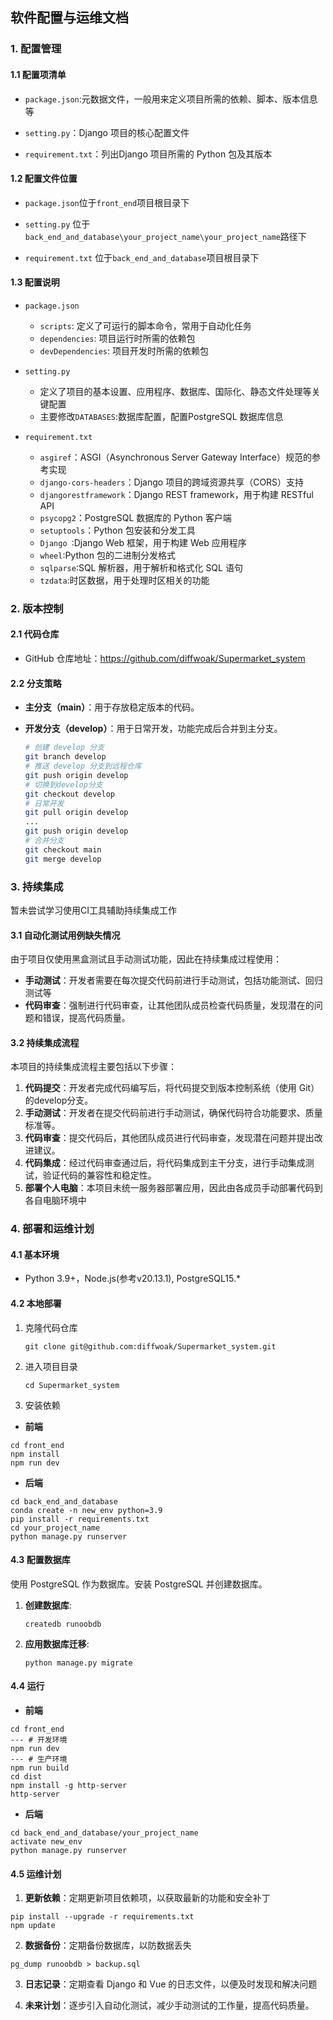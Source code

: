 ## 软件配置与运维文档

### 1. 配置管理

#### **1.1 配置项清单**

- ``package.json``:元数据文件，一般用来定义项目所需的依赖、脚本、版本信息等

- `setting.py`：Django 项目的核心配置文件
- `requirement.txt`：列出Django 项目所需的 Python 包及其版本

#### **1.2 配置文件位置**

- ``package.json``位于``front_end``项目根目录下

- `setting.py` 位于``back_end_and_database\your_project_name\your_project_name``路径下
- `requirement.txt` 位于``back_end_and_database``项目根目录下

#### **1.3 配置说明**

- `package.json`
  - `scripts`: 定义了可运行的脚本命令，常用于自动化任务
  - `dependencies`: 项目运行时所需的依赖包
  - `devDependencies`: 项目开发时所需的依赖包
- `setting.py`
  - 定义了项目的基本设置、应用程序、数据库、国际化、静态文件处理等关键配置
  - 主要修改`DATABASES`:数据库配置，配置PostgreSQL 数据库信息

- `requirement.txt`
  - `asgiref`：ASGI（Asynchronous Server Gateway Interface）规范的参考实现
  - `django-cors-headers`：Django 项目的跨域资源共享（CORS）支持
  - `djangorestframework`：Django REST framework，用于构建 RESTful API
  - `psycopg2`：PostgreSQL 数据库的 Python 客户端
  - `setuptools`：Python 包安装和分发工具
  - `Django `:Django Web 框架，用于构建 Web 应用程序
  - `wheel`:Python 包的二进制分发格式
  - `sqlparse`:SQL 解析器，用于解析和格式化 SQL 语句
  - `tzdata`:时区数据，用于处理时区相关的功能

### 2. 版本控制

#### **2.1 代码仓库**

- GitHub 仓库地址：https://github.com/diffwoak/Supermarket_system

#### **2.2 分支策略**

- **主分支（main）**：用于存放稳定版本的代码。

- **开发分支（develop）**：用于日常开发，功能完成后合并到主分支。

  ```sh
  # 创建 develop 分支
  git branch develop
  # 推送 develop 分支到远程仓库
  git push origin develop
  # 切换到develop分支
  git checkout develop
  # 日常开发
  git pull origin develop
  ...
  git push origin develop
  # 合并分支
  git checkout main
  git merge develop
  ```

### 3. 持续集成

暂未尝试学习使用CI工具辅助持续集成工作

#### 3.1 自动化测试用例缺失情况

由于项目仅使用黑盒测试且手动测试功能，因此在持续集成过程使用：

- **手动测试**：开发者需要在每次提交代码前进行手动测试，包括功能测试、回归测试等
- **代码审查**：强制进行代码审查，让其他团队成员检查代码质量，发现潜在的问题和错误，提高代码质量。

#### 3.2 持续集成流程

本项目的持续集成流程主要包括以下步骤：

1. **代码提交**：开发者完成代码编写后，将代码提交到版本控制系统（使用 Git）的develop分支。
2. **手动测试**：开发者在提交代码前进行手动测试，确保代码符合功能要求、质量标准等。
3. **代码审查**：提交代码后，其他团队成员进行代码审查，发现潜在问题并提出改进建议。
4. **代码集成**：经过代码审查通过后，将代码集成到主干分支，进行手动集成测试，验证代码的兼容性和稳定性。
5. **部署个人电脑**：本项目未统一服务器部署应用，因此由各成员手动部署代码到各自电脑环境中

### 4. 部署和运维计划

#### **4.1 基本环境**

- Python 3.9+，Node.js(参考v20.13.1), PostgreSQL15.*

#### **4.2 本地部署**

1. 克隆代码仓库

   ```shell
   git clone git@github.com:diffwoak/Supermarket_system.git
   ```

2. 进入项目目录

   ```shell
   cd Supermarket_system
   ```

3. 安装依赖

- **前端**

```shell
cd front_end
npm install
npm run dev
```

- **后端**

```shell
cd back_end_and_database
conda create -n new_env python=3.9
pip install -r requirements.txt
cd your_project_name
python manage.py runserver
```

#### 4.3 配置数据库

使用 PostgreSQL 作为数据库。安装 PostgreSQL 并创建数据库。

1. **创建数据库**:

   ```
   createdb runoobdb
   ```

2. **应用数据库迁移**:

   ```
   python manage.py migrate
   ```

#### 4.4 运行

- **前端**

```shell
cd front_end
--- # 开发环境
npm run dev
--- # 生产环境
npm run build
cd dist
npm install -g http-server
http-server
```

- **后端**

```shell
cd back_end_and_database/your_project_name
activate new_env
python manage.py runserver
```

#### 4.5 运维计划

1. **更新依赖**：定期更新项目依赖项，以获取最新的功能和安全补丁

```shell
pip install --upgrade -r requirements.txt
npm update
```

2. **数据备份**：定期备份数据库，以防数据丢失

```shell
pg_dump runoobdb > backup.sql
```

3. **日志记录**：定期查看 Django 和 Vue 的日志文件，以便及时发现和解决问题

4. **未来计划**：逐步引入自动化测试，减少手动测试的工作量，提高代码质量。
